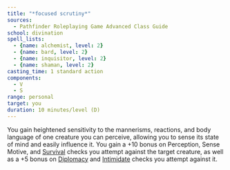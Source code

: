 ```yaml
---
title: "*focused scrutiny*"
sources:
  - Pathfinder Roleplaying Game Advanced Class Guide
school: divination
spell_lists:
  - {name: alchemist, level: 2}
  - {name: bard, level: 2}
  - {name: inquisitor, level: 2}
  - {name: shaman, level: 2}
casting_time: 1 standard action
components:
  - V
  - S
range: personal
target: you
duration: 10 minutes/level (D)
---
```


You gain heightened sensitivity to the mannerisms, reactions, and body language of one creature you can perceive, allowing you to sense its state of mind and easily influence it. You gain a +10 bonus on Perception, Sense Motive, and [Survival](/skills/survival/) checks you attempt against the target creature, as well as a +5 bonus on [Diplomacy](/skills/diplomacy/) and [Intimidate](/skills/intimidate/) checks you attempt against it.

